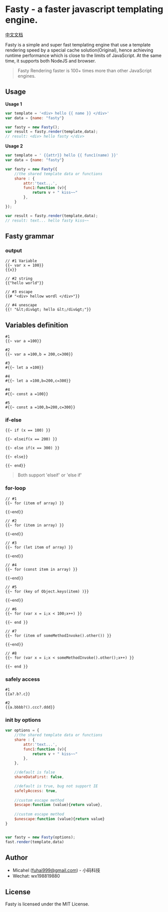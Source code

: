 # Fasty -  a faster javascript templating engine.

[中文文档](./readme_cn.md)

Fasty is a simple and super fast templating engine that 
use a template rendering speed by a special cache solution(Original), 
hence achieving runtime performance which is close to the limits of JavaScript. 
At the same time, it supports both NodeJS and browser.

>Fasty Rendering faster is 100+ times more than other JavaScript engines.

## Usage

**Usage 1**
```javascript
var template = '<div> hello {{ name }} </div>'
var data = {name: "fasty"}

var fasty = new Fasty();
var result = fasty.render(template,data);
// result: <div> hello fasty </div>
```

**Usage 2**
```javascript
var template = ' {{attr}} hello {{ func1(name) }}'
var data = {name: "fasty"}

var fasty = new Fasty({
    //the shared template data or functions
    share : {
        attr:'text...',
        func1:function (v){
            return v + " kiss~~"
        },
    }
});

var result = fasty.render(template,data);
// result: text... hello fasty kiss~~
```

## Fasty grammar


### output

```
// #1 Variable
{{~ var x = 100}}
{{x}}

// #2 string
{{"hello world"}}

// #3 escape
{{# "<div> hellow wordl </div>"}}

// #4 unescape
{{! "&lt;div&gt; hello &lt;/div&gt;"}}
```

## Variables definition

```
#1
{{~ var a =100}}

#2
{{~ var a =100,b = 200,c=300}}

#3
#{{~ let a =100}}

#4
#{{~ let a =100,b=200,c=300}}

#4
#{{~ const a =100}}

#5
#{{~ const a =100,b=200,c=300}}
```

### if-else

```
{{~ if (x == 100) }}

{{~ elseif(x == 200) }}

{{~ else if(x == 300) }}

{{~ else}}

{{~ end}}
```

>Both support 'elseif' or 'else if'

### for-loop
```
// #1
{{~ for (item of array) }}

{{~end}}

// #2
{{~ for (item in array) }}

{{~end}}

// #3
{{~ for (let item of array) }}

{{~end}}

// #4
{{~ for (const item in array) }}

{{~end}}

// #5
{{~ for (key of Object.keys(item) )}}

{{~end}}

// #6
{{~ for (var x = i;x < 100;x++) }}

{{~ end }}

// #7
{{~ for (item of someMethodInvoke().other()) }}

{{~end}}

// #8
{{~ for (var x = i;x < someMethodInvoke().other();x++) }}

{{~ end }}
```

### safely access

```
#1
{{a?.b?.c}}

#2
{{a.bbbb?().ccc?.ddd}}
```

### init by options

```javascript
var options = {
    //the shared template data or functions
    share : {
        attr:'text...',
        func1:function (v){
            return v + " kiss~~"
        },
    },

    //default is false
    shareDataFirst: false,

    //default is true, bug not support IE
    safelyAccess: true,
    
    //custom escape method 
    $escape:function (value){return value},
    
    //custom escape method 
    $unescape:function (value){return value}
}


var fasty = new Fasty(options);
fast.render(template,data)
```

## Author

- Micahel (fuhai999@gmail.com) - 小码科技
- Wechat: wx198819880

## License
Fasty is licensed under the MIT License. 
